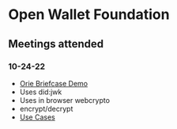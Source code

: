 # Open Wallet Foundation

## Meetings attended

### 10-24-22

- [Orie Briefcase Demo](https://briefcase.transmute.id/)
 - Uses did:jwk
 - Uses in browser webcrypto
 - encrypt/decrypt
- [Use Cases](https://docs.google.com/spreadsheets/d/1kB0mnuE8yx4yfP_bVoRjnJzfT2eHkD_POxrjtnzYiKs/edit#gid=0)
